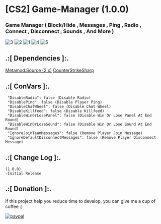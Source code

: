 # [CS2] Game-Manager (1.0.0)

### Game Manager ( Block/Hide , Messages , Ping , Radio , Connect , Disconnect , Sounds , And More )

![3](https://github.com/oqyh/cs2-Game-Manager/assets/48490385/76d08c47-d838-4867-8410-06b7c8249add)
![2](https://github.com/oqyh/cs2-Game-Manager/assets/48490385/1d2c9311-3092-4c49-8198-b37d3cb65890)
![1](https://github.com/oqyh/cs2-Game-Manager/assets/48490385/65c8b2d0-045a-46d2-b75a-a2c235fc6a26)
![4](https://github.com/oqyh/cs2-Game-Manager/assets/48490385/138b8ff5-df2e-4c3a-a85a-f8996aeda63b)
![5](https://github.com/oqyh/cs2-Game-Manager/assets/48490385/f9ad7166-e24f-403c-8a60-1efba12f7efc)


## .:[ Dependencies ]:.
[Metamod:Source (2.x)](https://www.sourcemm.net/downloads.php/?branch=master)
[CounterStrikeSharp](https://github.com/roflmuffin/CounterStrikeSharp/releases)

## .:[ ConVars ]:.
 ```
  "DisableRadio": false (Disable Radio)
  "DisablePing": false (Disable Player Ping)
  "DisableChatWheel": false (Disable Chat Wheel)
  "DisableKillfeed": false (Disable Killfeed)
  "DisableWinOrLosePanel": false (Disable Win Or Lose Panel At End Round)
  "DisableWinOrLoseSound": false (Disable Win Or Lose Sound At End Round)
  "IgnoreJoinTeamMessages": false (Remove Player Join Message)
  "IgnoreDefaultDisconnectMessages": false (Remove Player Disconnect Message)
```


## .:[ Change Log ]:.
```
(1.0.0)
-Initial Release
```

## .:[ Donation ]:.

If this project help you reduce time to develop, you can give me a cup of coffee :)

[![paypal](https://www.paypalobjects.com/en_US/i/btn/btn_donateCC_LG.gif)](https://paypal.me/oQYh)
